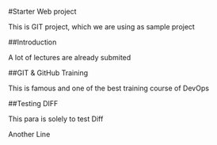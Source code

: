 #Starter Web project

This is GIT project, which we are using as sample project

##Introduction

A lot of lectures are already submited

##GIT & GitHub Training

This is famous and one of the best training course of DevOps

##Testing DIFF

This para is solely to test Diff

Another Line
